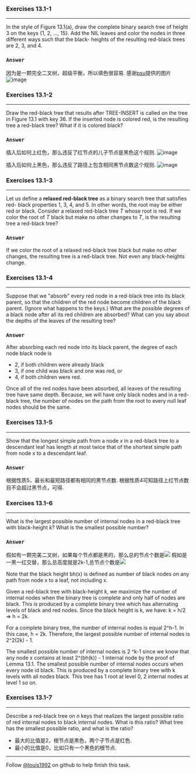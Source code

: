 ### Exercises 13.1-1
***
In the style of Figure 13.1(a), draw the complete binary search tree of height 3 on the keys {1, 2, ..., 15}. Add the NIL leaves and color the nodes in three different ways such that the black- heights of the resulting red-black trees are 2, 3, and 4.

### `Answer`
因为是一颗完全二叉树，超级平衡，所以填色很容易. 感谢[psu](http://test.scripts.psu.edu/users/d/j/djh300/cmpsc465/notes-4985903869437/solutions-to-some-homework-exercises-as-shared-with-students/3-solutions-clrs-13.pdf)提供的图片
![image](./repo/s1/1.png)


### Exercises 13.1-2
***
Draw the red-black tree that results after TREE-INSERT is called on the tree in Figure 13.1 with key 36. If the inserted node is colored red, is the resulting tree a red-black tree? What if it is colored black?

### `Answer`
插入后如何上红色，那么违反了红节点的儿子节点是黑色这个规则.
![image](./repo/s1/2.png)

插入后如何上黑色，那么违反了路径上包含相同黑节点数这个规则.
![image](./repo/s1/3.png)


### Exercises 13.1-3
***
Let us define a **relaxed red-black tree** as a binary search tree that satisfies red- black properties 1, 3, 4, and 5. 
In other words, the root may be either red or black. Consider a relaxed red-black tree *T* whose root is red. If
we color the root of *T* black but make no other changes to *T*, is the resulting tree a red-black tree?

### `Answer`
If we color the root of a relaxed red-black tree black but make no other changes, the resulting tree is a red-black tree. 
Not even any black-heights change.
### Exercises 13.1-4
***
Suppose that we "absorb" every red node in a red-black tree into its black parent, so that the children of the red node 
become children of the black parent. (Ignore what happens to the keys.) What are the possible degrees of a black node 
after all its red children are absorbed? What can you say about the depths of the leaves of the resulting tree?
### `Answer`
After absorbing each red node into its black parent, the degree of each node black node is

* 2, if both children were already black
* 3, if one child was black and one was red, or
* 4, if both children were red.

Once all of the red nodes have been absorbed, all leaves of the resulting tree have same depth. 
Because, we will have only black nodes and in a
red-black tree, the number of nodes on the path from the root to every null leaf nodes should
be the same.
### Exercises 13.1-5
***
Show that the longest simple path from a node *x* in a red-black tree to a descendant leaf has
length at most twice that of the shortest simple path from node x to a descendant leaf.
### `Answer`
根据性质5，最长和最短路径都有相同的黑节点数. 根据性质4可知路径上红节点数目不会超过黑节点，可得.

### Exercises 13.1-6
***
What is the largest possible number of internal nodes in a red-black tree with black-height *k*? 
What is the smallest possible number?

### `Answer`

假如有一颗完美二叉树，如果每个节点都是黑的，那么总的节点个数是![](http://latex.codecogs.com/gif.latex?2^k-1)
假如是一黑一红交替，那么总高度就是2k-1,总节点个数是![](http://latex.codecogs.com/gif.latex?2^{2k}-1)

Note that the black height bh(x) is defined as number of black nodes on any path from node x
to a leaf, not including x. 

Given a red-black tree with black-height k, we maximize the number of internal nodes when the
binary tree is complete and only half of nodes are black. This is produced by a complete binary 
tree which has alternating levels of black and red nodes. Since the black height is k, we
have: k = h/2 => h = 2k.

For a complete binary tree, the number of internal nodes is equal 2^h-1. In this case, h = 2k.
Therefore, the largest possible number of internal nodes is 2^2(2k) - 1.


The smallest possible number of internal nodes is 2 ^k-1 since we know that any node x
contains at least 2^(bh(k)) - 1 internal node by the proof of Lemma 13.1. The smallest
possible number of internal nodes occurs when every node id black. This is produced by
a complete binary tree with k levels with all nodes black. This tree has 1 root at
level 0, 2 internal nodes at level 1 so on.

### Exercises 13.1-7
***
Describe a red-black tree on *n* keys that realizes the largest possible ratio of red internal nodes to black internal nodes. What is this ratio? What tree has the smallest possible ratio, and what is the ratio?

* 最大的比值是2，根节点是黑色，两个子节点是红色.
* 最小的比值是0，比如只有一个黑色的根节点.

***
Follow [@louis1992](https://github.com/gzc) on github to help finish this task.

